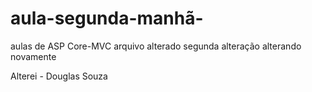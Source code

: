 # aula-segunda-manhã-
aulas de ASP Core-MVC
arquivo alterado
segunda alteração
alterando novamente

Alterei - Douglas Souza
